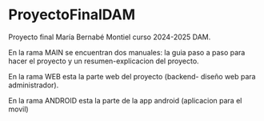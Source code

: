 # ProyectoFinalDAM
Proyecto final María Bernabé Montiel curso 2024-2025 DAM.


En la rama MAIN se encuentran dos manuales: la guia paso a paso para hacer el proyecto y un resumen-explicacion del proyecto.

En la rama WEB esta la parte web del proyecto (backend- diseño web para administrador).

En la rama ANDROID esta la parte de la app android (aplicacion para el movil)
